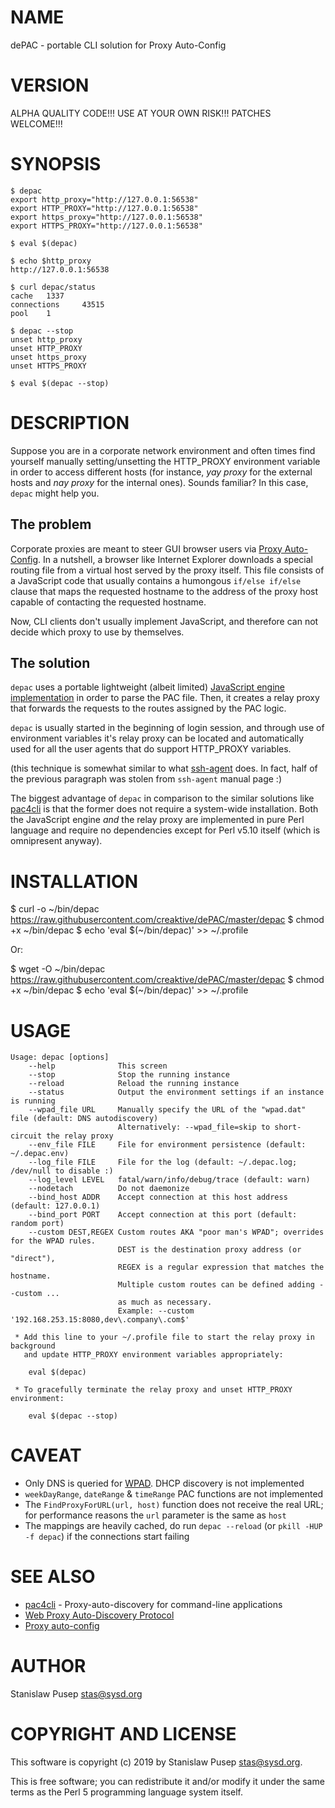 # NAME

dePAC - portable CLI solution for Proxy Auto-Config

# VERSION

ALPHA QUALITY CODE!!! USE AT YOUR OWN RISK!!! PATCHES WELCOME!!!

# SYNOPSIS

    $ depac
    export http_proxy="http://127.0.0.1:56538"
    export HTTP_PROXY="http://127.0.0.1:56538"
    export https_proxy="http://127.0.0.1:56538"
    export HTTPS_PROXY="http://127.0.0.1:56538"

    $ eval $(depac)

    $ echo $http_proxy
    http://127.0.0.1:56538

    $ curl depac/status
    cache   1337
    connections     43515
    pool    1

    $ depac --stop
    unset http_proxy
    unset HTTP_PROXY
    unset https_proxy
    unset HTTPS_PROXY

    $ eval $(depac --stop)

# DESCRIPTION

Suppose you are in a corporate network environment and often times find yourself
manually setting/unsetting the HTTP_PROXY environment variable in order to
access different hosts (for instance, _yay proxy_ for the external hosts and
_nay proxy_ for the internal ones). Sounds familiar? In this case, `depac` might
help you.

## The problem

Corporate proxies are meant to steer GUI browser users via
[Proxy Auto-Config](https://en.wikipedia.org/wiki/Proxy_auto-config). In a
nutshell, a browser like Internet Explorer downloads a special routing file
from a virtual host served by the proxy itself. This file consists of a
JavaScript code that usually contains a humongous `if/else if/else` clause
that maps the requested hostname to the address of the proxy host capable of
contacting the requested hostname.

Now, CLI clients don't usually implement JavaScript, and therefore can not
decide which proxy to use by themselves.

## The solution

`depac` uses a portable lightweight (albeit limited)
[JavaScript engine implementation](https://metacpan.org/pod/JE) in order to
parse the PAC file. Then, it creates a relay proxy that forwards the requests to
the routes assigned by the PAC logic.

`depac` is usually started in the beginning of login session, and through use of
environment variables it's relay proxy can be located and automatically used for
all the user agents that do support HTTP_PROXY variables.

(this technique is somewhat similar to what
[ssh-agent](https://en.wikipedia.org/wiki/Ssh-agent) does. In fact, half of the
previous paragraph was stolen from `ssh-agent` manual page :)

The biggest advantage of `depac` in comparison to the similar solutions like
[pac4cli](https://github.com/tkluck/pac4cli) is that the former does not require
a system-wide installation. Both the JavaScript engine *and* the relay proxy are
implemented in pure Perl language and require no dependencies except for
Perl v5.10 itself (which is omnipresent anyway).

# INSTALLATION

$ curl -o ~/bin/depac https://raw.githubusercontent.com/creaktive/dePAC/master/depac
$ chmod +x ~/bin/depac
$ echo 'eval $(~/bin/depac)' >> ~/.profile

Or:

$ wget -O ~/bin/depac https://raw.githubusercontent.com/creaktive/dePAC/master/depac
$ chmod +x ~/bin/depac
$ echo 'eval $(~/bin/depac)' >> ~/.profile

# USAGE

    Usage: depac [options]
        --help              This screen
        --stop              Stop the running instance
        --reload            Reload the running instance
        --status            Output the environment settings if an instance is running
        --wpad_file URL     Manually specify the URL of the "wpad.dat" file (default: DNS autodiscovery)
                            Alternatively: --wpad_file=skip to short-circuit the relay proxy
        --env_file FILE     File for environment persistence (default: ~/.depac.env)
        --log_file FILE     File for the log (default: ~/.depac.log; /dev/null to disable :)
        --log_level LEVEL   fatal/warn/info/debug/trace (default: warn)
        --nodetach          Do not daemonize
        --bind_host ADDR    Accept connection at this host address (default: 127.0.0.1)
        --bind_port PORT    Accept connection at this port (default: random port)
        --custom DEST,REGEX Custom routes AKA "poor man's WPAD"; overrides for the WPAD rules.
                            DEST is the destination proxy address (or "direct"),
                            REGEX is a regular expression that matches the hostname.
                            Multiple custom routes can be defined adding --custom ...
                            as much as necessary.
                            Example: --custom '192.168.253.15:8080,dev\.company\.com$'

     * Add this line to your ~/.profile file to start the relay proxy in background
       and update HTTP_PROXY environment variables appropriately:

        eval $(depac)

     * To gracefully terminate the relay proxy and unset HTTP_PROXY environment:

        eval $(depac --stop)

# CAVEAT

 - Only DNS is queried for
   [WPAD](https://en.wikipedia.org/wiki/Web_Proxy_Auto-Discovery_Protocol).
   DHCP discovery is not implemented
 - `weekDayRange`, `dateRange` & `timeRange` PAC functions are not implemented
 - The `FindProxyForURL(url, host)` function does not receive the real URL;
   for performance reasons the `url` parameter is the same as `host`
 - The mappings are heavily cached, do run `depac --reload`
   (or `pkill -HUP -f depac`) if the connections start failing

# SEE ALSO

 - [pac4cli](https://github.com/tkluck/pac4cli) - Proxy-auto-discovery for command-line applications
 - [Web Proxy Auto-Discovery Protocol](https://en.wikipedia.org/wiki/Web_Proxy_Auto-Discovery_Protocol)
 - [Proxy auto-config](https://en.wikipedia.org/wiki/Proxy_auto-config)

# AUTHOR

Stanislaw Pusep <stas@sysd.org>

# COPYRIGHT AND LICENSE

This software is copyright (c) 2019 by Stanislaw Pusep <stas@sysd.org>.

This is free software; you can redistribute it and/or modify it under
the same terms as the Perl 5 programming language system itself.

